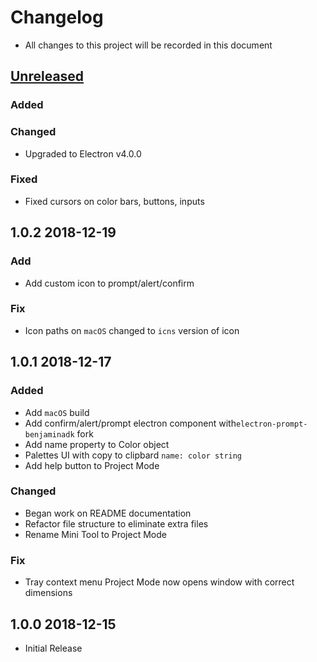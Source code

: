 # Changelog

- All changes to this project will be recorded in this document

## [Unreleased]

### Added

### Changed

- Upgraded to Electron v4.0.0

### Fixed

- Fixed cursors on color bars, buttons, inputs

## 1.0.2 2018-12-19

### Add

- Add custom icon to prompt/alert/confirm

### Fix

- Icon paths on `macOS` changed to `icns` version of icon

## 1.0.1 2018-12-17

### Added

- Add `macOS` build
- Add confirm/alert/prompt electron component with`electron-prompt-benjaminadk` fork
- Add name property to Color object
- Palettes UI with copy to clipbard `name: color string`
- Add help button to Project Mode

### Changed

- Began work on README documentation
- Refactor file structure to eliminate extra files
- Rename Mini Tool to Project Mode

### Fix

- Tray context menu Project Mode now opens window with correct dimensions

## 1.0.0 2018-12-15

- Initial Release

[unreleased]: https://github.com/benjaminadk/color-tool-remix/compare/v1.0.0...HEAD
[1.0.0]: https://github.com/benjaminadk/color-tool-remix/compare/v1.0.0...v1.0.1
